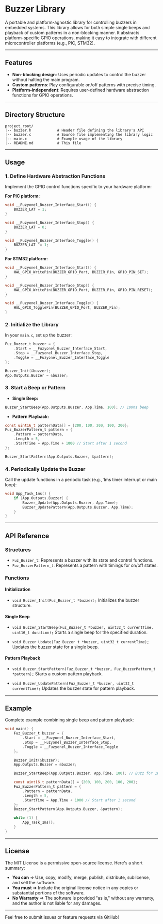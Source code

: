 # Buzzer Library

A portable and platform-agnostic library for controlling buzzers in embedded systems. This library allows for both simple single beeps and playback of custom patterns in a non-blocking manner. It abstracts platform-specific GPIO operations, making it easy to integrate with different microcontroller platforms (e.g., PIC, STM32).

---

## Features
- **Non-blocking design**: Uses periodic updates to control the buzzer without halting the main program.
- **Custom patterns**: Play configurable on/off patterns with precise timing.
- **Platform-independent**: Requires user-defined hardware abstraction functions for GPIO operations.

---

## Directory Structure
```
project_root/
|-- buzzer.h            # Header file defining the library's API
|-- buzzer.c            # Source file implementing the library logic
|-- main.c              # Example usage of the library
|-- README.md           # This file
```

---

## Usage

### 1. Define Hardware Abstraction Functions
Implement the GPIO control functions specific to your hardware platform:

**For PIC platform:**
```c
void __Fuzyonel_Buzzer_Interface_Start() {
    BUZZER_LAT = 1;
}

void __Fuzyonel_Buzzer_Interface_Stop() {
    BUZZER_LAT = 0;
}

void __Fuzyonel_Buzzer_Interface_Toggle() {
    BUZZER_LAT ^= 1;
}
```

**For STM32 platform:**
```c
void __Fuzyonel_Buzzer_Interface_Start() {
    HAL_GPIO_WritePin(BUZZER_GPIO_Port, BUZZER_Pin, GPIO_PIN_SET);
}

void __Fuzyonel_Buzzer_Interface_Stop() {
    HAL_GPIO_WritePin(BUZZER_GPIO_Port, BUZZER_Pin, GPIO_PIN_RESET);
}

void __Fuzyonel_Buzzer_Interface_Toggle() {
    HAL_GPIO_TogglePin(BUZZER_GPIO_Port, BUZZER_Pin);
}
```

### 2. Initialize the Library
In your `main.c`, set up the buzzer:
```c
Fuz_Buzzer_t buzzer = {
    .Start = __Fuzyonel_Buzzer_Interface_Start,
    .Stop = __Fuzyonel_Buzzer_Interface_Stop,
    .Toggle = __Fuzyonel_Buzzer_Interface_Toggle
};

Buzzer_Init(&buzzer);
App.Outputs.Buzzer = &buzzer;
```

### 3. Start a Beep or Pattern
- **Single Beep:**
```c
Buzzer_StartBeep(App.Outputs.Buzzer, App.Time, 100); // 100ms beep
```
- **Pattern Playback:**
```c
const uint16_t patternData[] = {200, 100, 200, 100, 200};
Fuz_BuzzerPattern_t pattern = {
    .Pattern = patternData,
    .Length = 5,
    .StartTime = App.Time + 1000 // Start after 1 second
};

Buzzer_StartPattern(App.Outputs.Buzzer, &pattern);
```

### 4. Periodically Update the Buzzer
Call the update functions in a periodic task (e.g., 1ms timer interrupt or main loop):
```c
void App_Task_1ms() {
    if (App.Outputs.Buzzer) {
        Buzzer_Update(App.Outputs.Buzzer, App.Time);
        Buzzer_UpdatePattern(App.Outputs.Buzzer, App.Time);
    }
}
```

---

## API Reference

### Structures
- `Fuz_Buzzer_t`: Represents a buzzer with its state and control functions.
- `Fuz_BuzzerPattern_t`: Represents a pattern with timings for on/off states.

### Functions
#### Initialization
- `void Buzzer_Init(Fuz_Buzzer_t *buzzer);`
  Initializes the buzzer structure.

#### Single Beep
- `void Buzzer_StartBeep(Fuz_Buzzer_t *buzzer, uint32_t currentTime, uint16_t duration);`
  Starts a single beep for the specified duration.

- `void Buzzer_Update(Fuz_Buzzer_t *buzzer, uint32_t currentTime);`
  Updates the buzzer state for a single beep.

#### Pattern Playback
- `void Buzzer_StartPattern(Fuz_Buzzer_t *buzzer, Fuz_BuzzerPattern_t *pattern);`
  Starts a custom pattern playback.

- `void Buzzer_UpdatePattern(Fuz_Buzzer_t *buzzer, uint32_t currentTime);`
  Updates the buzzer state for pattern playback.

---

## Example
Complete example combining single beep and pattern playback:
```c
void main() {
    Fuz_Buzzer_t buzzer = {
        .Start = __Fuzyonel_Buzzer_Interface_Start,
        .Stop = __Fuzyonel_Buzzer_Interface_Stop,
        .Toggle = __Fuzyonel_Buzzer_Interface_Toggle
    };

    Buzzer_Init(&buzzer);
    App.Outputs.Buzzer = &buzzer;

    Buzzer_StartBeep(App.Outputs.Buzzer, App.Time, 100); // Buzz for 100ms.

    const uint16_t patternData[] = {200, 100, 200, 100, 200};
    Fuz_BuzzerPattern_t pattern = {
        .Pattern = patternData,
        .Length = 5,
        .StartTime = App.Time + 1000 // Start after 1 second
    };
    Buzzer_StartPattern(App.Outputs.Buzzer, &pattern);

    while (1) {
        App_Task_1ms();
    }
}
```

---

## License
The MIT License is a permissive open-source license. Here's a short summary:

* **You can** => Use, copy, modify, merge, publish, distribute, sublicense, and sell the software.
* **You must** => Include the original license notice in any copies or substantial portions of the software.
* **No Warranty** => The software is provided "as is," without any warranty, and the author is not liable for any damages.

---

Feel free to submit issues or feature requests via GitHub!

